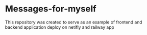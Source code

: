 # Messages-for-myself
This repository was created to serve as an example of frontend and backend application deploy on netifly and railway app
